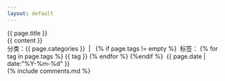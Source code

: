 ```yaml
---
layout: default
---
```

<div class="container">
	<div class="post-title">{{ page.title }}</div>
	<div class="post-content">{{ content }}</div>
	<div class="post-footer">
		分类：<span class="post-footer-categories">{{ page.categories }}</span>&nbsp;&nbsp;|&nbsp;&nbsp;
		{% if page.tags != empty %}
		<span class="fa fa-tag"></span>&nbsp;标签：
		{% for tag in page.tags %}
			{{ tag }}
		{% endfor %}
		{%endif %}
		<span class="fa fa-calendar"></span>&nbsp;<time datetime="{{ page.date | date:"%Y-%m-%d" }}">{{ page.date | date:"%Y-%m-%d" }}</time>
	</div>
	{% include comments.md %}
</div>